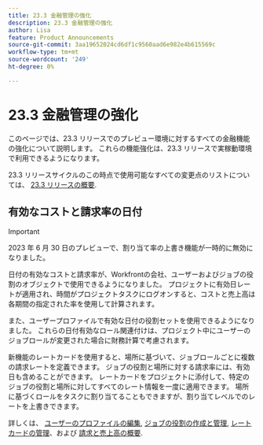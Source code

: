 ```yaml
---
title: 23.3 金融管理の強化
description: 23.3 金融管理の強化
author: Lisa
feature: Product Announcements
source-git-commit: 3aa19652024cd6df1c9560aad6e982e4b615569c
workflow-type: tm+mt
source-wordcount: '249'
ht-degree: 0%

---
```


# 23.3 金融管理の強化

このページでは、23.3 リリースでのプレビュー環境に対するすべての金融機能の強化について説明します。 これらの機能強化は、23.3 リリースで実稼動環境で利用できるようになります。

23.3 リリースサイクルのこの時点で使用可能なすべての変更点のリストについては、 [23.3 リリースの概要](/help/quicksilver/product-announcements/product-releases/23.3-release-activity/23-3-release-overview.md).

## 有効なコストと請求率の日付

>[!IMPORTANT]
>
>2023 年 6 月 30 日のプレビューで、割り当て率の上書き機能が一時的に無効になりました。

日付の有効なコストと請求率が、Workfrontの会社、ユーザーおよびジョブの役割のオブジェクトで使用できるようになりました。 プロジェクトに有効日レートが適用され、時間がプロジェクトタスクにログオンすると、コストと売上高は各期間の指定された率を使用して計算されます。

また、ユーザープロファイルで有効な日付の役割セットを使用できるようになりました。 これらの日付有効なロール関連付けは、プロジェクト中にユーザーのジョブロールが変更された場合に財務計算で考慮されます。

新機能のレートカードを使用すると、場所に基づいて、ジョブロールごとに複数の請求レートを定義できます。 ジョブの役割と場所に対する請求率には、有効日も含めることができます。 レートカードをプロジェクトに添付して、特定のジョブの役割と場所に対してすべてのレート情報を一度に適用できます。 場所に基づくロールをタスクに割り当てることもできますが、割り当てレベルでのレートを上書きできます。

詳しくは、 [ユーザーのプロファイルの編集](/help/quicksilver/administration-and-setup/add-users/create-and-manage-users/edit-a-users-profile.md), [ジョブの役割の作成と管理](/help/quicksilver/administration-and-setup/set-up-workfront/organizational-setup/create-manage-job-roles.md), [レートカードの管理](/help/quicksilver/administration-and-setup/set-up-workfront/configure-system-defaults/manage-rate-cards.md)、および [請求と売上高の概要](/help/quicksilver/manage-work/projects/project-finances/billing-and-revenue-overview.md).
